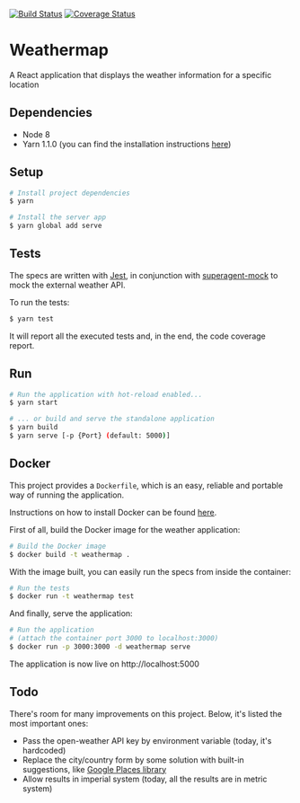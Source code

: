 [![Build Status](https://travis-ci.org/mauricioklein/weathermap.svg?branch=master)](https://travis-ci.org/mauricioklein/weathermap)
[![Coverage Status](https://coveralls.io/repos/github/mauricioklein/weathermap/badge.svg?branch=travis)](https://coveralls.io/github/mauricioklein/weathermap?branch=travis)

# Weathermap

A React application that displays the weather information for a specific location

## Dependencies

- Node 8
- Yarn 1.1.0 (you can find the installation instructions [here](https://yarnpkg.com/en/docs/install))

## Setup

```bash
# Install project dependencies
$ yarn

# Install the server app
$ yarn global add serve
```

## Tests

The specs are written with [Jest](https://facebook.github.io/jest/), in conjunction with [superagent-mock](https://github.com/M6Web/superagent-mock) to mock the external weather API.

To run the tests:

```bash
$ yarn test
```

It will report all the executed tests and, in the end, the code coverage report.

## Run

```bash
# Run the application with hot-reload enabled...
$ yarn start

# ... or build and serve the standalone application
$ yarn build
$ yarn serve [-p {Port} (default: 5000)]
```

## Docker

This project provides a `Dockerfile`, which is an easy, reliable and portable way of running the application.

Instructions on how to install Docker can be found [here](https://docs.docker.com/engine/installation/).

First of all, build the Docker image for the weather application:

```bash
# Build the Docker image
$ docker build -t weathermap .
```

With the image built, you can easily run the specs from inside the container:

```bash
# Run the tests
$ docker run -t weathermap test
```

And finally, serve the application:

```bash
# Run the application
# (attach the container port 3000 to localhost:3000)
$ docker run -p 3000:3000 -d weathermap serve
```

The application is now live on http://localhost:5000

## Todo

There's room for many improvements on this project.
Below, it's listed the most important ones:

- Pass the open-weather API key by environment variable (today, it's hardcoded)
- Replace the city/country form by some solution with built-in suggestions, like [Google Places library](https://developers.google.com/maps/documentation/javascript/places)
- Allow results in imperial system (today, all the results are in metric system)

